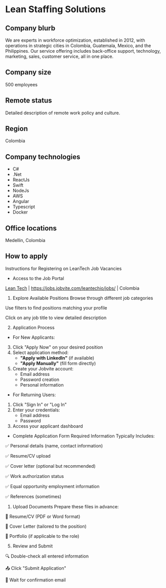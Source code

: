 # Lean Staffing Solutions

## Company blurb
We are experts in workforce optimization, established in 2012, with operations in strategic cities in Colombia, Guatemala, Mexico, and the Philippines. Our service offering includes back-office support, technology, marketing, sales, customer service, all in one place.

## Company size

500 employees

## Remote status

Detailed description of remote work policy and culture.

## Region

Colombia

## Company technologies

- C#
- .Net
- ReactJs
- Swift
- NodeJs
- AWS
- Angular
- Typescript
- Docker
 

## Office locations

Medellin, Colombia

## How to apply

Instructions for Registering on LeanTech Job Vacancies

- Access to the Job Portal

[Lean Tech](/company-profiles/leantech.md) | https://jobs.jobvite.com/leantechio/jobs/ | Colombia

1. Explore Available Positions
Browse through different job categories

Use filters to find positions matching your profile

Click on any job title to view detailed description

2. Application Process
- For New Applicants:

3. Click "Apply Now" on your desired position
4. Select application method:
   - **"Apply with LinkedIn"** (if available)
   - **"Apply Manually"** (fill form directly)
5. Create your Jobvite account:
   - Email address
   - Password creation
   - Personal information

- For Returning Users:

1. Click "Sign In" or "Log In"
2. Enter your credentials:
   - Email address
   - Password
3. Access your applicant dashboard

- Complete Application Form
Required Information Typically Includes:

✅ Personal details (name, contact information)

✅ Resume/CV upload

✅ Cover letter (optional but recommended)

✅ Work authorization status

✅ Equal opportunity employment information

✅ References (sometimes)

1. Upload Documents
Prepare these files in advance:

📄 Resume/CV (PDF or Word format)

📄 Cover Letter (tailored to the position)

📄 Portfolio (if applicable to the role)

5. Review and Submit

🔍 Double-check all entered information

📤 Click "Submit Application"

📧 Wait for confirmation email
